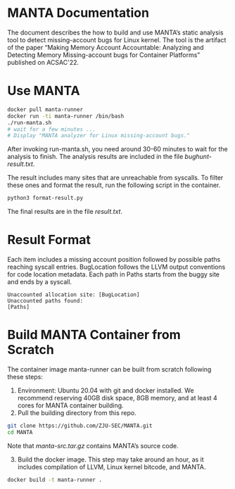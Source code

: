 # MANTA Documentation

The document describes the how to build and use MANTA’s static analysis tool to detect missing-account bugs for Linux kernel. The tool is the artifact of the paper “Making Memory Account Accountable: Analyzing and Detecting Memory Missing-account bugs for Container Platforms” published on ACSAC'22.

# Use MANTA

```bash
docker pull manta-runner
docker run -ti manta-runner /bin/bash
./run-manta.sh
# wait for a few minutes ...
# Display "MANTA analyzer for Linux missing-account bugs."
```

After invoking run-manta.sh, you need around 30-60 minutes to wait for the analysis to finish. The analysis results are included in the file *bughunt-result.txt*.

The result includes many sites that are unreachable from syscalls. To filter these ones and format the result, run the following script in the container.

```bash
python3 format-result.py
```

The final results are in the file *result.txt*.

# Result Format

Each item includes a missing account position followed by possible paths reaching syscall entries. BugLocation follows the LLVM output conventions for code location metadata. Each path in Paths starts from the buggy site and ends by a syscall.

```
Unaccounted allocation site: [BugLocation]
Unaccounted paths found:
[Paths]
```

# Build MANTA Container from Scratch

The container image manta-runner can be built from scratch following these steps:

1. Environment: Ubuntu 20.04 with git and docker installed. We recommend reserving 40GB disk space, 8GB memory, and at least 4 cores for MANTA container building.
2. Pull the building directory from this repo.

```bash
git clone https://github.com/ZJU-SEC/MANTA.git
cd MANTA
```

Note that *manta-src.tar.gz* contains MANTA’s source code.

3. Build the docker image. This step may take around an hour, as it includes compilation of LLVM, Linux kernel bitcode, and MANTA.

```bash
docker build -t manta-runner .
```
